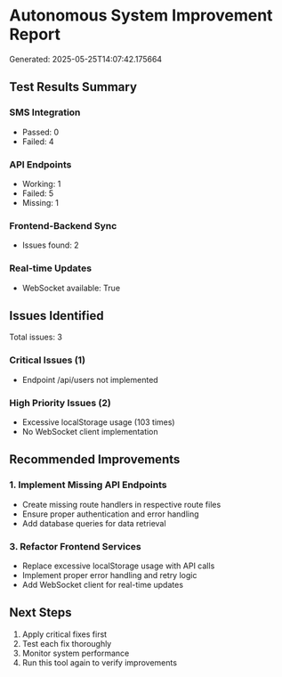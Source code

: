 
# Autonomous System Improvement Report
Generated: 2025-05-25T14:07:42.175664

## Test Results Summary

### SMS Integration
- Passed: 0
- Failed: 4

### API Endpoints
- Working: 1
- Failed: 5
- Missing: 1

### Frontend-Backend Sync
- Issues found: 2

### Real-time Updates
- WebSocket available: True

## Issues Identified
Total issues: 3


### Critical Issues (1)
- Endpoint /api/users not implemented

### High Priority Issues (2)
- Excessive localStorage usage (103 times)
- No WebSocket client implementation

## Recommended Improvements

### 1. Implement Missing API Endpoints
- Create missing route handlers in respective route files
- Ensure proper authentication and error handling
- Add database queries for data retrieval
### 3. Refactor Frontend Services
- Replace excessive localStorage usage with API calls
- Implement proper error handling and retry logic
- Add WebSocket client for real-time updates

## Next Steps
1. Apply critical fixes first
2. Test each fix thoroughly
3. Monitor system performance
4. Run this tool again to verify improvements
